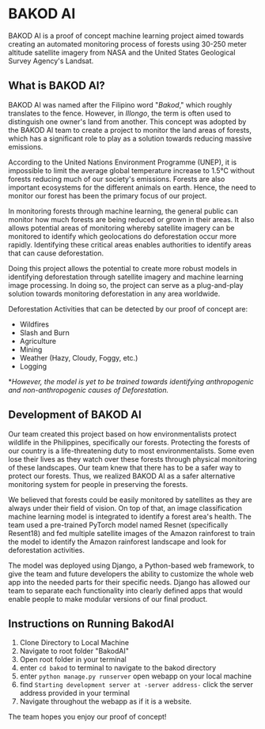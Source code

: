 # BAKOD AI

BAKOD AI is a proof of concept machine learning project aimed towards creating an automated monitoring process of forests using 30-250 meter altitude satellite imagery from NASA and the United States Geological Survey Agency's Landsat. 

## What is BAKOD AI?

BAKOD AI was named after the Filipino word "*Bakod*," which roughly translates to the fence. However, in *Illongo*, the term is often used to distinguish one owner's land from another. This concept was adopted by the BAKOD AI team to create a project to monitor the land areas of forests, which has a significant role to play as a solution towards reducing massive emissions.

According to the United Nations Environment Programme (UNEP), it is impossible to limit the average global temperature increase to 1.5°C without forests reducing much of our society's emissions. Forests are also important ecosystems for the different animals on earth. Hence, the need to monitor our forest has been the primary focus of our project.

In monitoring forests through machine learning, the general public can monitor how much forests are being reduced or grown in their areas. It also allows potential areas of monitoring whereby satellite imagery can be monitored to identify which geolocations do deforestation occur more rapidly. Identifying these critical areas enables authorities to identify areas that can cause deforestation.

Doing this project allows the potential to create more robust models in identifying deforestation through satellite imagery and machine learning image processing. In doing so, the project can serve as a plug-and-play solution towards monitoring deforestation in any area worldwide.

Deforestation Activities that can be detected by our proof of concept are:

- Wildfires
- Slash and Burn
- Agriculture
- Mining
- Weather (Hazy, Cloudy, Foggy, etc.)
- Logging

**However, the model is yet to be trained towards identifying anthropogenic and non-anthropogenic causes of Deforestation.*

## Development of BAKOD AI

Our team created this project based on how environmentalists protect wildlife in the Philippines, specifically our forests. Protecting the forests of our country is a life-threatening duty to most environmentalists. Some even lose their lives as they watch over these forests through physical monitoring of these landscapes. Our team knew that there has to be a safer way to protect our forests. Thus, we realized BAKOD AI as a safer alternative monitoring system for people in preserving the forests.

We believed that forests could be easily monitored by satellites as they are always under their field of vision. On top of that, an image classification machine learning model is integrated to identify a forest area's health. The team used a pre-trained PyTorch model named Resnet (specifically Resent18) and fed multiple satellite images of the Amazon rainforest to train the model to identify the Amazon rainforest landscape and look for deforestation activities.

The model was deployed using Django, a Python-based web framework, to give the team and future developers the ability to customize the whole web app into the needed parts for their specific needs. Django has allowed our team to separate each functionality into clearly defined apps that would enable people to make modular versions of our final product.

## Instructions on Running BakodAI
1. Clone Directory to Local Machine
2. Navigate to root folder "BakodAI"
3. Open root folder in your terminal
4. enter `cd bakod` to terminal to navigate to the bakod directory
5. enter `python manage.py runserver` open webapp on your local machine
6. find `Starting development server at -server address-` click the server address provided in your terminal
7. Navigate throughout the webapp as if it is a website.

The team hopes you enjoy our proof of concept!